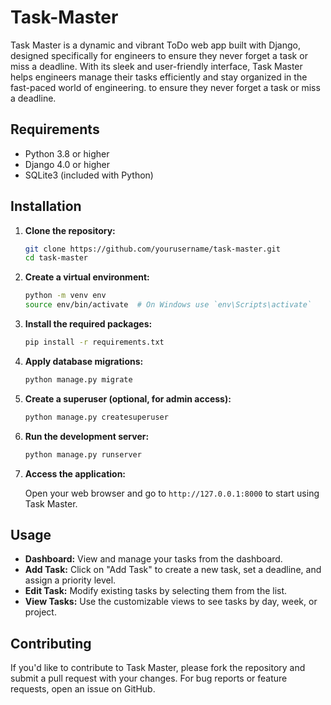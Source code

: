 # Task-Master
Task Master is a dynamic and vibrant ToDo web app built with Django, designed specifically for engineers to ensure they never forget a task or miss a deadline. With its sleek and user-friendly interface, Task Master helps engineers manage their tasks efficiently and stay organized in the fast-paced world of engineering. to ensure they never forget a task or miss a deadline. 

## Requirements

- Python 3.8 or higher
- Django 4.0 or higher
- SQLite3 (included with Python)

## Installation

1. **Clone the repository:**

   ```bash
   git clone https://github.com/yourusername/task-master.git
   cd task-master
   ```

2. **Create a virtual environment:**

   ```bash
   python -m venv env
   source env/bin/activate  # On Windows use `env\Scripts\activate`
   ```

3. **Install the required packages:**

   ```bash
   pip install -r requirements.txt
   ```

4. **Apply database migrations:**

   ```bash
   python manage.py migrate
   ```

5. **Create a superuser (optional, for admin access):**

   ```bash
   python manage.py createsuperuser
   ```

6. **Run the development server:**

   ```bash
   python manage.py runserver
   ```

7. **Access the application:**

   Open your web browser and go to `http://127.0.0.1:8000` to start using Task Master.

## Usage

- **Dashboard:** View and manage your tasks from the dashboard.
- **Add Task:** Click on "Add Task" to create a new task, set a deadline, and assign a priority level.
- **Edit Task:** Modify existing tasks by selecting them from the list.
- **View Tasks:** Use the customizable views to see tasks by day, week, or project.

## Contributing

If you'd like to contribute to Task Master, please fork the repository and submit a pull request with your changes. For bug reports or feature requests, open an issue on GitHub.
